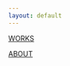 ```yaml
---
layout: default
---
```


[WORKS](https://aaronrmoreno.github.io/WORKS)

[ABOUT](https://aaronrmoreno.github.io/ABOUT)
